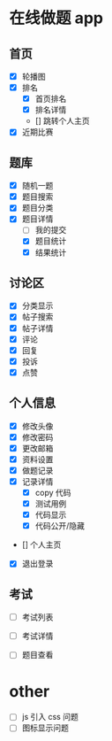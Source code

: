 # 在线做题 app

## 首页

- [x] 轮播图
- [x] 排名
  - [x] 首页排名
  - [x] 排名详情
  - [] 跳转个人主页
- [x] 近期比赛

## 题库

- [x] 随机一题
- [x] 题目搜索
- [x] 题目分类
- [x] 题目详情
  - [ ] 我的提交
  - [x] 题目统计
  - [x] 结果统计

## 讨论区

- [x] 分类显示
- [x] 帖子搜索
- [x] 帖子详情
- [x] 评论
- [x] 回复
- [x] 投诉
- [x] 点赞

## 个人信息

- [x] 修改头像
- [x] 修改密码
- [x] 更改邮箱
- [x] 资料设置
- [x] 做题记录
- [x] 记录详情
  - [x] copy 代码
  - [x] 测试用例
  - [x] 代码显示
  - [x] 代码公开/隐藏
- [] 个人主页
- [x] 退出登录

## 考试

- [ ] 考试列表
- [ ] 考试详情
- [ ] 题目查看


# other 

- [ ] js 引入 css 问题
- [ ] 图标显示问题